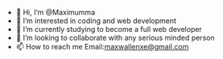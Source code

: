 - 👋 Hi, I’m @Maximumma
- 👀 I’m interested in coding and web development 
- 🌱 I’m currently studying to become a full web developer 
- 💞️ I’m looking to collaborate with any serious minded person 
- 📫 How to reach me Email:maxwallenxe@gmail.com

<!---
Maximumma/Maximumma is a ✨ special ✨ repository because its `README.md` (this file) appears on your GitHub profile.
You can click the Preview link to take a look at your changes.
--->
